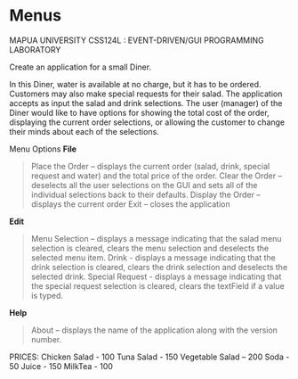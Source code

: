 # Menus

MAPUA UNIVERSITY
CSS124L : EVENT-DRIVEN/GUI PROGRAMMING LABORATORY

Create an application for a small Diner.

In this Diner, water is available at no charge, but it has to be ordered. Customers may also make special requests for their salad. The application accepts as input the salad and drink selections. The user (manager) of the Diner would like to have options for showing the total cost of the order, displaying the current order selections, or allowing the customer to change their minds about each of the selections.

Menu Options 
**File**
> Place the Order – displays the current order (salad, drink, special request and water) and the 
total price of the order.
> Clear the Order – deselects all the user selections on the GUI and sets all of the individual 
selections back to their defaults.
> Display the Order – displays the current order
> Exit – closes the application

**Edit**
> Menu Selection – displays a message indicating that the salad menu selection is cleared, clears 
the menu selection and deselects the selected menu item.
> Drink - displays a message indicating that the drink selection is cleared, clears the drink selection 
and deselects the selected drink.
> Special Request - displays a message indicating that the special request selection is cleared, 
clears the textField if a value is typed.

**Help**
> About – displays the name of the application along with the version number. 

PRICES: 
Chicken Salad - 100 
Tuna Salad - 150 
Vegetable Salad – 200 
Soda - 50 
Juice - 150 
MilkTea - 100 
